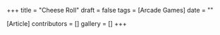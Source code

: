 +++
title = "Cheese Roll"
draft = false
tags = [Arcade Games]
date = ""

[Article]
contributors = []
gallery = []
+++